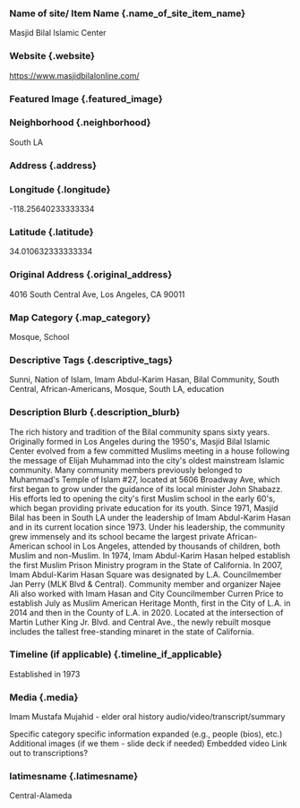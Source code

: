 ### Name of site/ Item Name {.name_of_site_item_name}
Masjid Bilal Islamic Center

### Website {.website}
https://www.masjidbilalonline.com/

### Featured Image {.featured_image}


### Neighborhood {.neighborhood}
South LA

### Address {.address}
### Longitude {.longitude}
-118.25640233333334
### Latitude {.latitude}
34.010632333333334
### Original Address {.original_address}
4016 South Central Ave, Los Angeles, CA 90011

### Map Category  {.map_category}
Mosque, School

### Descriptive Tags {.descriptive_tags}
Sunni, Nation of Islam, Imam Abdul-Karim Hasan, Bilal Community, South Central, African-Americans, Mosque, South LA, education

### Description Blurb {.description_blurb}
The rich history and tradition of the Bilal community spans sixty years. Originally formed in Los Angeles during the 1950's, Masjid Bilal Islamic Center evolved from a few committed Muslims meeting in a house following the message of Elijah Muhammad into the city's oldest mainstream Islamic community. Many community members previously belonged to Muhammad's Temple of Islam #27, located at 5606 Broadway Ave, which first began to grow under the guidance of its local minister John Shabazz. His efforts led to opening the city's first Muslim school in the early 60's, which began providing private education for its youth. Since 1971, Masjid Bilal has been in South LA under the leadership of Imam Abdul-Karim Hasan and in its current location since 1973. Under his leadership, the community grew immensely and its school became the largest private African-American school in Los Angeles, attended by thousands of children, both Muslim and non-Muslim. In 1974, Imam Abdul-Karim Hasan helped establish the first Muslim Prison Ministry program in the State of California. In 2007, Imam Abdul-Karim Hasan Square was designated by L.A. Councilmember Jan Perry (MLK Blvd & Central). Community member and organizer Najee Ali also worked with Imam Hasan and City Councilmember Curren Price to establish July as Muslim American Heritage Month, first in the City of L.A. in 2014 and then in the County of L.A. in 2020. Located at the intersection of Martin Luther King Jr. Blvd. and Central Ave., the newly rebuilt mosque includes the tallest free-standing minaret in the state of California. 

### Timeline (if applicable) {.timeline_if_applicable}
Established in 1973

### Media  {.media}

Imam Mustafa Mujahid - elder oral history audio/video/transcript/summary



Specific category specific information expanded (e.g., people (bios), etc.)
Additional images (if we them - slide deck if needed)
Embedded video
Link out to transcriptions?



### latimesname {.latimesname}
Central-Alameda